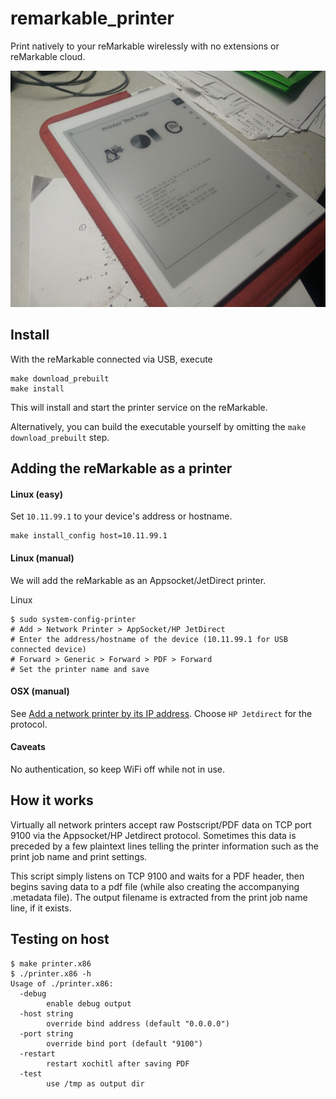 # remarkable_printer

Print natively to your reMarkable wirelessly with no extensions or reMarkable cloud.

![](img.jpg)

## Install

With the reMarkable connected via USB, execute

    make download_prebuilt
    make install
    
This will install and start the printer service on the reMarkable.
    
Alternatively, you can build the executable yourself by omitting the `make download_prebuilt` step.

## Adding the reMarkable as a printer

#### Linux (easy)

Set `10.11.99.1` to your device's address or hostname.

    make install_config host=10.11.99.1

#### Linux (manual)

We will add the reMarkable as an Appsocket/JetDirect printer.

Linux

    $ sudo system-config-printer
    # Add > Network Printer > AppSocket/HP JetDirect
    # Enter the address/hostname of the device (10.11.99.1 for USB connected device)
    # Forward > Generic > Forward > PDF > Forward
    # Set the printer name and save
    
#### OSX (manual)

See [Add a network printer by its IP address](https://support.apple.com/guide/mac-help/add-a-printer-on-mac-mh14004/mac).  Choose `HP Jetdirect` for the protocol.

#### Caveats

No authentication, so keep WiFi off while not in use.

## How it works

Virtually all network printers accept raw Postscript/PDF data on TCP port 9100 via the Appsocket/HP Jetdirect protocol.  Sometimes this data is preceded by a few plaintext lines telling the printer information such as the print job name and print settings.

This script simply listens on TCP 9100 and waits for a PDF header, then begins saving data to a pdf file (while also creating the accompanying .metadata file).  The output filename is extracted from the print job name line, if it exists.

## Testing on host

    $ make printer.x86
    $ ./printer.x86 -h
    Usage of ./printer.x86:
      -debug
            enable debug output
      -host string
            override bind address (default "0.0.0.0")
      -port string
            override bind port (default "9100")
      -restart
            restart xochitl after saving PDF
      -test
            use /tmp as output dir
